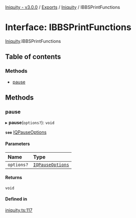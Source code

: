[Iniquity - v3.0.0](../README.md) / [Exports](../modules.md) / [Iniquity](../modules/Iniquity.md) / IBBSPrintFunctions

# Interface: IBBSPrintFunctions

[Iniquity](../modules/Iniquity.md).IBBSPrintFunctions

## Table of contents

### Methods

- [pause](Iniquity.IBBSPrintFunctions.md#pause)

## Methods

### pause

▸ **pause**(`options?`): `void`

**`see`** [IQPauseOptions](Iniquity.IQPauseOptions.md)

#### Parameters

| Name | Type |
| :------ | :------ |
| `options?` | [`IQPauseOptions`](Iniquity.IQPauseOptions.md) |

#### Returns

`void`

#### Defined in

[iniquity.ts:117](https://github.com/iniquitybbs/iniquity/blob/015f263/packages/core/src/iniquity.ts#L117)
